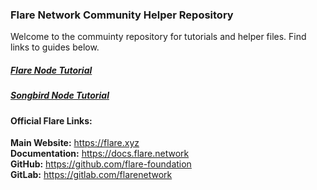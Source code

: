 ### Flare Network Community Helper Repository

Welcome to the commuinty repository for tutorials and helper files. Find links to guides below.

##### [Flare Node Tutorial](tutorials/flare-node-tutorial/readme.md)

##### [Songbird Node Tutorial](tutorials/songbird-node-tutorial/readme.md)

#### Official Flare Links:

**Main Website:** https://flare.xyz  
**Documentation:** https://docs.flare.network  
**GitHub:** https://github.com/flare-foundation  
**GitLab:** https://gitlab.com/flarenetwork
